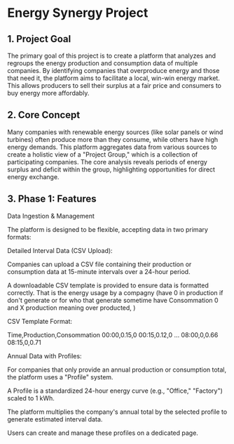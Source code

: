 # Energy Synergy Project

## 1. Project Goal

The primary goal of this project is to create a platform that analyzes and regroups the energy production and consumption data of multiple companies. By identifying companies that overproduce energy and those that need it, the platform aims to facilitate a local, win-win energy market. This allows producers to sell their surplus at a fair price and consumers to buy energy more affordably.

## 2. Core Concept

Many companies with renewable energy sources (like solar panels or wind turbines) often produce more than they consume, while others have high energy demands. This platform aggregates data from various sources to create a holistic view of a "Project Group," which is a collection of participating companies. The core analysis reveals periods of energy surplus and deficit within the group, highlighting opportunities for direct energy exchange.

## 3. Phase 1: Features

Data Ingestion & Management

The platform is designed to be flexible, accepting data in two primary formats:

Detailed Interval Data (CSV Upload):

Companies can upload a CSV file containing their production or consumption data at 15-minute intervals over a 24-hour period.


A downloadable CSV template is provided to ensure data is formatted correctly. That is the energy usage by a compagny (have 0 in production if don't generate or for who that generate sometime have  Consommation 0 and X production meaning over producted, )

CSV Template Format:

Time,Production,Consommation
00:00,0.15,0
00:15,0.12,0
...
08:00,0,0.66
08:15,0,0.71


Annual Data with Profiles:

For companies that only provide an annual production or consumption total, the platform uses a "Profile" system.

A Profile is a standardized 24-hour energy curve (e.g., "Office," "Factory") scaled to 1 kWh.

The platform multiplies the company's annual total by the selected profile to generate estimated interval data.

Users can create and manage these profiles on a dedicated page.

